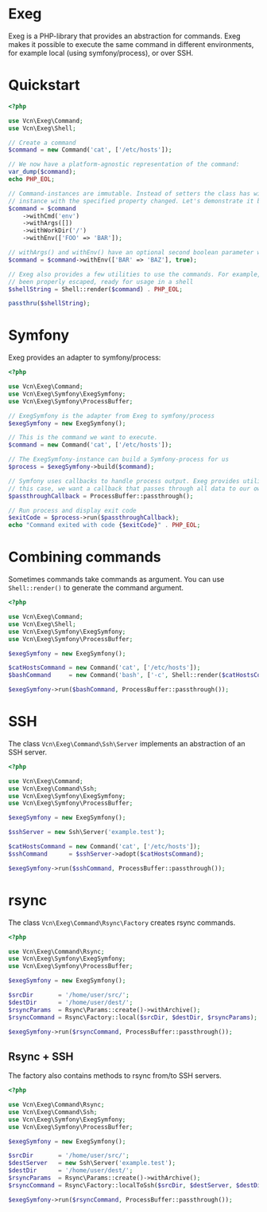 # Exeg

Exeg is a PHP-library that provides an abstraction for commands. Exeg makes it possible to execute the same command in different environments, for example local (using symfony/process), or over SSH.

# Quickstart

```php
<?php

use Vcn\Exeg\Command;
use Vcn\Exeg\Shell;

// Create a command
$command = new Command('cat', ['/etc/hosts']);

// We now have a platform-agnostic representation of the command:
var_dump($command);
echo PHP_EOL;

// Command-instances are immutable. Instead of setters the class has with-methods which create copies of the current
// instance with the specified property changed. Let's demonstrate it by complete rebuilding the command:
$command = $command
    ->withCmd('env')
    ->withArgs([])
    ->withWorkDir('/')
    ->withEnv(['FOO' => 'BAR']);

// withArgs() and withEnv() have an optional second boolean parameter which you can use to append them instead of replacing them
$command = $command->withEnv(['BAR' => 'BAZ'], true);

// Exeg also provides a few utilities to use the commands. For example, let's render the command to a string which has
// been properly escaped, ready for usage in a shell
$shellString = Shell::render($command) . PHP_EOL;

passthru($shellString);
```

# Symfony

Exeg provides an adapter to symfony/process:

```php
<?php

use Vcn\Exeg\Command;
use Vcn\Exeg\Symfony\ExegSymfony;
use Vcn\Exeg\Symfony\ProcessBuffer;

// ExegSymfony is the adapter from Exeg to symfony/process
$exegSymfony = new ExegSymfony();

// This is the command we want to execute.
$command = new Command('cat', ['/etc/hosts']);

// The ExegSymfony-instance can build a Symfony-process for us
$process = $exegSymfony->build($command);

// Symfony uses callbacks to handle process output. Exeg provides utilities to handle them in a few different ways. In
// this case, we want a callback that passes through all data to our own stdout/stderr.
$passthroughCallback = ProcessBuffer::passthrough();

// Run process and display exit code
$exitCode = $process->run($passthroughCallback);
echo "Command exited with code {$exitCode}" . PHP_EOL;
```

# Combining commands

Sometimes commands take commands as argument. You can use `Shell::render()` to generate the command argument.

```php
<?php

use Vcn\Exeg\Command;
use Vcn\Exeg\Shell;
use Vcn\Exeg\Symfony\ExegSymfony;
use Vcn\Exeg\Symfony\ProcessBuffer;

$exegSymfony = new ExegSymfony();

$catHostsCommand = new Command('cat', ['/etc/hosts']);
$bashCommand     = new Command('bash', ['-c', Shell::render($catHostsCommand)]);

$exegSymfony->run($bashCommand, ProcessBuffer::passthrough());
```

# SSH

The class `Vcn\Exeg\Command\Ssh\Server` implements an abstraction of an SSH server.

```php
<?php

use Vcn\Exeg\Command;
use Vcn\Exeg\Command\Ssh;
use Vcn\Exeg\Symfony\ExegSymfony;
use Vcn\Exeg\Symfony\ProcessBuffer;

$exegSymfony = new ExegSymfony();

$sshServer = new Ssh\Server('example.test'); 

$catHostsCommand = new Command('cat', ['/etc/hosts']);
$sshCommand      = $sshServer->adopt($catHostsCommand);

$exegSymfony->run($sshCommand, ProcessBuffer::passthrough());
```

# rsync

The class `Vcn\Exeg\Command\Rsync\Factory` creates rsync commands.

```php
<?php

use Vcn\Exeg\Command\Rsync;
use Vcn\Exeg\Symfony\ExegSymfony;
use Vcn\Exeg\Symfony\ProcessBuffer;

$exegSymfony = new ExegSymfony();

$srcDir       = '/home/user/src/';
$destDir      = '/home/user/dest/';
$rsyncParams  = Rsync\Params::create()->withArchive();
$rsyncCommand = Rsync\Factory::local($srcDir, $destDir, $rsyncParams);

$exegSymfony->run($rsyncCommand, ProcessBuffer::passthrough());
``` 

## Rsync + SSH

The factory also contains methods to rsync from/to SSH servers.

```php
<?php

use Vcn\Exeg\Command\Rsync;
use Vcn\Exeg\Command\Ssh;
use Vcn\Exeg\Symfony\ExegSymfony;
use Vcn\Exeg\Symfony\ProcessBuffer;

$exegSymfony = new ExegSymfony();

$srcDir       = '/home/user/src/';
$destServer   = new Ssh\Server('example.test');
$destDir      = '/home/user/dest/';
$rsyncParams  = Rsync\Params::create()->withArchive();
$rsyncCommand = Rsync\Factory::localToSsh($srcDir, $destServer, $destDir, $rsyncParams);

$exegSymfony->run($rsyncCommand, ProcessBuffer::passthrough());
```
